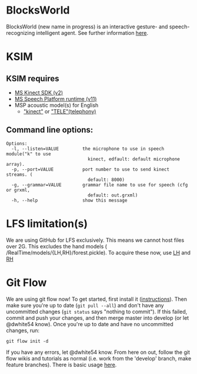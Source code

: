# BlocksWorld
BlocksWorld (new name in progress) is an interactive gesture- and speech-recognizing intelligent agent. See further information [here](https://www.cs.colostate.edu/~draper/CwC.php).

# KSIM
## KSIM requires 
* [MS Kinect SDK (v2)](https://www.microsoft.com/en-us/download/details.aspx?id=44561)
* [MS Speech Platform runtime (v11)](https://www.microsoft.com/en-us/download/details.aspx?id=27225)
* MSP acoustic model(s) for English 
    * ["kinect"](https://www.microsoft.com/en-us/download/details.aspx?id=34809) or ["TELE"(telephony)](https://www.microsoft.com/en-us/download/details.aspx?id=27224) 

## Command line options: 
```
Options:
  -l, --listen=VALUE         the microphone to use in speech module("k" to use
                               kinect, edfault: default microphone array).
  -p, --port=VALUE           port number to use to send kinect streams. (
                               default: 8000)
  -g, --grammar=VALUE        grammar file name to use for speech (cfg or grxml,
                               default: out.grxml)
  -h, --help                 show this message
```

# LFS limitation(s)
We are using GitHub for LFS exclusively. This means we cannot host files over 2G. This excludes the hand models ( /RealTime/models/{LH,RH}/forest.pickle). To acquire these now, use [LH](http://www.cs.colostate.edu/~vision/hand_models/LH/forest.pickle) and [RH](http://www.cs.colostate.edu/~vision/hand_models/RH/forest.pickle)

# Git Flow
We are using git flow now! To get started, first install it ([instructions](https://github.com/nvie/gitflow/wiki/Installation)). Then make sure you're up to date (`git pull --all`) and don't have any uncommitted changes (`git status` says "nothing to commit"). If this failed, commit and push your changes, and then merge master into develop (or let @dwhite54 know). Once you're up to date and have no uncommitted changes, run:
```
git flow init -d
```
If you have any errors, let @dwhite54 know. From here on out, follow the git flow wikis and tutorials as normal (i.e. work from the 'develop' branch, make feature branches). There is basic usage [here](https://github.com/nvie/gitflow).

